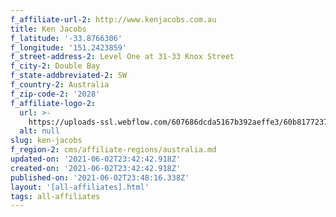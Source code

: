 ```yaml
---
f_affiliate-url-2: http://www.kenjacobs.com.au
title: Ken Jacobs
f_latitude: '-33.8766306'
f_longitude: '151.2423859'
f_street-address-2: Level One at 31-33 Knox Street­
f_city-2: Double Bay­
f_state-addbreviated-2: SW­
f_country-2: Australia
f_zip-code-2: '2028'
f_affiliate-logo-2:
  url: >-
    https://uploads-ssl.webflow.com/607686dcda5167b392aeffe3/60b81772375a3a57ff61767c_6081e57508d9dbc17e908876_60785a301250098f9d90e48b_content_New_stacked_logo_Ken_Jacobs_Christies_Logo.png
  alt: null
slug: ken-jacobs
f_region-2: cms/affiliate-regions/australia.md
updated-on: '2021-06-02T23:42:42.918Z'
created-on: '2021-06-02T23:42:42.918Z'
published-on: '2021-06-02T23:48:16.338Z'
layout: '[all-affiliates].html'
tags: all-affiliates
---
```




